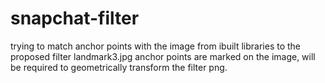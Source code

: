 # snapchat-filter

trying to match anchor points with the image from ibuilt libraries to the proposed filter landmark3.jpg
anchor points are marked on the image, will be required to geometrically transform the filter png. 
